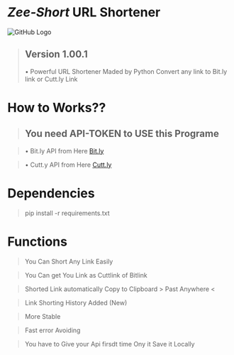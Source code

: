 # _Zee-Short_ URL Shortener 
![GitHub Logo](https://tetranoodle.com/wp-content/uploads/2018/07/tick-gif.gif)
> ## Version 1.00.1
> • Powerful URL Shortener Maded by Python Convert any link to Bit.ly link or Cutt.ly Link

# How to Works??

> ## You need API-TOKEN to USE this Programe

> • Bit.ly API from Here [Bit.ly](http://bit.ly) 

> • Cutt.y API from Here [Cutt.ly](https://cutt.ly)

# Dependencies
> pip install -r requirements.txt

# Functions
> You Can Short Any Link Easily

> You Can get You Link as Cuttlink of Bitlink

> Shorted Link automatically Copy to Clipboard > Past Anywhere <

> Link Shorting History Added (New)

> More Stable

> Fast error Avoiding

> You have to Give your Api firsdt time Ony it Save it Locally
